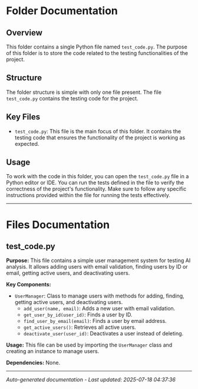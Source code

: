 # Folder Documentation

## Overview
This folder contains a single Python file named `test_code.py`. The purpose of this folder is to store the code related to the testing functionalities of the project.

## Structure
The folder structure is simple with only one file present. The file `test_code.py` contains the testing code for the project.

## Key Files
- `test_code.py`: This file is the main focus of this folder. It contains the testing code that ensures the functionality of the project is working as expected.

## Usage
To work with the code in this folder, you can open the `test_code.py` file in a Python editor or IDE. You can run the tests defined in the file to verify the correctness of the project's functionality. Make sure to follow any specific instructions provided within the file for running the tests effectively.

---

# Files Documentation

## test_code.py

**Purpose:** This file contains a simple user management system for testing AI analysis. It allows adding users with email validation, finding users by ID or email, getting active users, and deactivating users.

**Key Components:**
- `UserManager`: Class to manage users with methods for adding, finding, getting active users, and deactivating users.
  - `add_user(name, email)`: Adds a new user with email validation.
  - `get_user_by_id(user_id)`: Finds a user by ID.
  - `find_user_by_email(email)`: Finds a user by email address.
  - `get_active_users()`: Retrieves all active users.
  - `deactivate_user(user_id)`: Deactivates a user instead of deleting.

**Usage:** This file can be used by importing the `UserManager` class and creating an instance to manage users.

**Dependencies:** None.

---
*Auto-generated documentation - Last updated: 2025-07-18 04:37:36*
